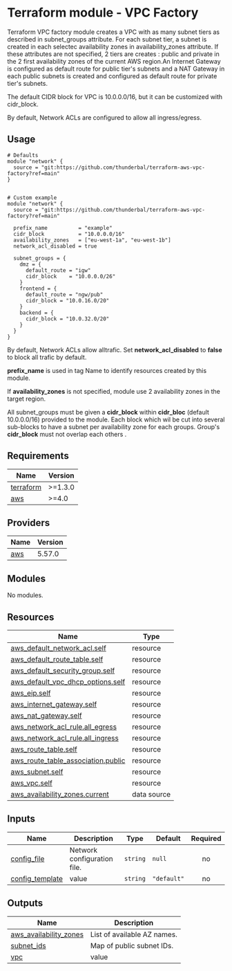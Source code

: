 # Terraform module - VPC Factory

Terraform VPC factory module creates a VPC with as many subnet tiers as described in subnet_groups attribute.
For each subnet tier, a subnet is created in each selectec availability zones in availability_zones attribute.
If these attributes are not specified, 2 tiers are creates : public and private in the 2 first availability
zones of the current AWS region.An Internet Gateway is configured as default route for public tier's subnets
and a NAT Gateway in each public subnets is created and configured as default route for private tier's subnets.

The default CIDR block for VPC is 10.0.0.0/16, but it can be customized with cidr_block.

By default, Network ACLs are configured to allow all ingress/egress.

## Usage

```
# Defaults
module "network" {
  source = "git:https://github.com/thunderbal/terraform-aws-vpc-factory?ref=main"
}


# Custom example
module "network" {
  source = "git:https://github.com/thunderbal/terraform-aws-vpc-factory?ref=main"

  prefix_name          = "example"
  cidr_block           = "10.0.0.0/16"
  availability_zones   = ["eu-west-1a", "eu-west-1b"]
  network_acl_disabled = true

  subnet_groups = {
    dmz = {
      default_route = "igw"
      cidr_block    = "10.0.0.0/26"
    }
    frontend = {
      default_route = "ngw/pub"
      cidr_block = "10.0.16.0/20"
    }
    backend = {
      cidr_block = "10.0.32.0/20"
    }
  }
}
```

By default, Network ACLs allow alltrafic. Set __network_acl_disabled__ to __false__ to block all trafic by default.

__prefix_name__ is used in tag Name to identify resources created by this module.

If __availability_zones__ is not specified, module use 2 availability zones in the target region.

All subnet_groups must be given a __cidr_block__ within __cidr_bloc__ (default 10.0.0.0/16) provided
to the module. Each block which wil be cut into several sub-blocks to have a subnet per availability
zone for each groups. Group's __cidr_block__ must not overlap each others .

<!-- BEGIN_TF_DOCS -->
## Requirements

| Name | Version |
|------|---------|
| <a name="requirement_terraform"></a> [terraform](#requirement\_terraform) | >=1.3.0 |
| <a name="requirement_aws"></a> [aws](#requirement\_aws) | >=4.0 |

## Providers

| Name | Version |
|------|---------|
| <a name="provider_aws"></a> [aws](#provider\_aws) | 5.57.0 |

## Modules

No modules.

## Resources

| Name | Type |
|------|------|
| [aws_default_network_acl.self](https://registry.terraform.io/providers/hashicorp/aws/latest/docs/resources/default_network_acl) | resource |
| [aws_default_route_table.self](https://registry.terraform.io/providers/hashicorp/aws/latest/docs/resources/default_route_table) | resource |
| [aws_default_security_group.self](https://registry.terraform.io/providers/hashicorp/aws/latest/docs/resources/default_security_group) | resource |
| [aws_default_vpc_dhcp_options.self](https://registry.terraform.io/providers/hashicorp/aws/latest/docs/resources/default_vpc_dhcp_options) | resource |
| [aws_eip.self](https://registry.terraform.io/providers/hashicorp/aws/latest/docs/resources/eip) | resource |
| [aws_internet_gateway.self](https://registry.terraform.io/providers/hashicorp/aws/latest/docs/resources/internet_gateway) | resource |
| [aws_nat_gateway.self](https://registry.terraform.io/providers/hashicorp/aws/latest/docs/resources/nat_gateway) | resource |
| [aws_network_acl_rule.all_egress](https://registry.terraform.io/providers/hashicorp/aws/latest/docs/resources/network_acl_rule) | resource |
| [aws_network_acl_rule.all_ingress](https://registry.terraform.io/providers/hashicorp/aws/latest/docs/resources/network_acl_rule) | resource |
| [aws_route_table.self](https://registry.terraform.io/providers/hashicorp/aws/latest/docs/resources/route_table) | resource |
| [aws_route_table_association.public](https://registry.terraform.io/providers/hashicorp/aws/latest/docs/resources/route_table_association) | resource |
| [aws_subnet.self](https://registry.terraform.io/providers/hashicorp/aws/latest/docs/resources/subnet) | resource |
| [aws_vpc.self](https://registry.terraform.io/providers/hashicorp/aws/latest/docs/resources/vpc) | resource |
| [aws_availability_zones.current](https://registry.terraform.io/providers/hashicorp/aws/latest/docs/data-sources/availability_zones) | data source |

## Inputs

| Name | Description | Type | Default | Required |
|------|-------------|------|---------|:--------:|
| <a name="input_config_file"></a> [config\_file](#input\_config\_file) | Network configuration file. | `string` | `null` | no |
| <a name="input_config_template"></a> [config\_template](#input\_config\_template) | value | `string` | `"default"` | no |

## Outputs

| Name | Description |
|------|-------------|
| <a name="output_aws_availability_zones"></a> [aws\_availability\_zones](#output\_aws\_availability\_zones) | List of available AZ names. |
| <a name="output_subnet_ids"></a> [subnet\_ids](#output\_subnet\_ids) | Map of public subnet IDs. |
| <a name="output_vpc"></a> [vpc](#output\_vpc) | value |
<!-- END_TF_DOCS -->
